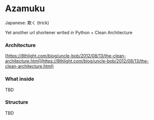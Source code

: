 # Azamuku
Japanese: 欺く (trick)

Yet another url shortener writed in Python + Clean Architecture

### Architecture
[https://8thlight.com/blog/uncle-bob/2012/08/13/the-clean-architecture.html](https://8thlight.com/blog/uncle-bob/2012/08/13/the-clean-architecture.html)

### What inside

TBD

### Structure

TBD 
